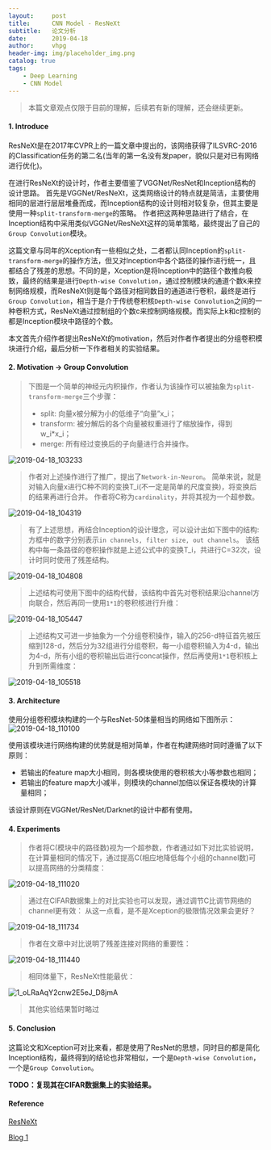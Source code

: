 ```yaml
---
layout:     post
title:      CNN Model - ResNeXt
subtitle:   论文分析
date:       2019-04-18
author:     vhpg
header-img: img/placeholder_img.png
catalog: true
tags:
    - Deep Learning
    - CNN Model
---
```

> 本篇文章观点仅限于目前的理解，后续若有新的理解，还会继续更新。

#### 1. Introduce
ResNeXt是在2017年CVPR上的一篇文章中提出的，该网络获得了ILSVRC-2016的Classification任务的第二名(当年的第一名没有发paper，貌似只是对已有网络进行优化)。

在进行ResNeXt的设计时，作者主要借鉴了VGGNet/ResNet和Inception结构的设计思路。
首先是VGGNet/ResNeXt，这类网络设计的特点就是简洁，主要使用相同的层进行层层堆叠而成，而Inception结构的设计则相对较复杂，但其主要是使用一种`split-transform-merge`的策略。
作者把这两种思路进行了结合，在Inception结构中采用类似VGGNet/ResNeXt这样的简单策略，最终提出了自己的`Group Convolution`模块。

这篇文章与同年的Xception有一些相似之处，二者都认同Inception的`split-transform-merge`的操作方法，但又对Inception中各个路径的操作进行统一，且都结合了残差的思想。不同的是，Xception是将Inception中的路径个数推向极致，最终的结果是进行`Depth-wise Convolution`，通过控制模块的通道个数k来控制网络规模，而ResNeXt则是每个路径对相同数目的通道进行卷积，最终是进行`Group Convolution`，相当于是介于传统卷积核`Depth-wise Convolution`之间的一种卷积方式，ResNeXt通过控制组的个数c来控制网络规模。而实际上k和c控制的都是Inception模块中路径的个数。

本文首先介绍作者提出ResNeXt的motivation，然后对作者作者提出的分组卷积模块进行介绍，最后分析一下作者相关的实验结果。

#### 2. Motivation -> Group Convolution
> 下图是一个简单的神经元内积操作，作者认为该操作可以被抽象为`split-transform-merge`三个步骤：
> * split: 向量x被分解为小的低维子“向量”x_i；
> * transform: 被分解后的各个向量被权重进行了缩放操作，得到w_i*x_i；
> * merge: 所有经过变换后的子向量进行合并操作。

![2019-04-18_103233](/assets/2019-04-18_103233.png)

> 作者对上述操作进行了推广，提出了`Network-in-Neuron`。
> 简单来说，就是对输入向量x进行C种不同的变换T_i(不一定是简单的尺度变换)，将变换后的结果再进行合并。
> 作者将C称为`cardinality`，并将其视为一个超参数。

![2019-04-18_104319](/assets/2019-04-18_104319.png)

> 有了上述思想，再结合Inception的设计理念，可以设计出如下图中的结构:
> 方框中的数字分别表示`in channels, filter size, out channels`。
> 该结构中每一条路径的卷积操作就是上述公式中的变换T_i，共进行C=32次，设计时同时使用了残差结构。

![2019-04-18_104808](/assets/2019-04-18_104808.png)

> 上述结构可使用下图中的结构代替，该结构中首先对卷积结果沿channel方向联合，然后再同一使用`1*1`的卷积核进行升维：

![2019-04-18_105447](/assets/2019-04-18_105447.png)

> 上述结构又可进一步抽象为一个分组卷积操作，输入的256-d特征首先被压缩到128-d，然后分为32组进行分组卷积，每一小组卷积输入为4-d，输出为4-d，所有小组的卷积输出后进行concat操作，然后再使用`1*1`卷积核上升到所需维度：

![2019-04-18_105518](/assets/2019-04-18_105518.png)

#### 3. Architecture
使用分组卷积模块构建的一个与ResNet-50体量相当的网络如下图所示：
![2019-04-18_110100](/assets/2019-04-18_110100.png)

使用该模块进行网络构建的优势就是相对简单，作者在构建网络时同时遵循了以下原则：
* 若输出的feature map大小相同，则各模块使用的卷积核大小等参数也相同；
* 若输出的feature map大小减半，则模块的channel加倍以保证各模块的计算量相同；

该设计原则在VGGNet/ResNet/Darknet的设计中都有使用。

#### 4. Experiments
> 作者将C(模块中的路径数)视为一个超参数，作者通过如下对比实验说明，在计算量相同的情况下，通过提高C(相应地降低每个小组的channel数)可以提高网络的分类精度：


![2019-04-18_111020](/assets/2019-04-18_111020.png)

> 通过在CIFAR数据集上的对比实验也可以发现，通过调节C比调节网络的channel更有效：
> 从这一点看，是不是Xception的极限情况效果会更好？

![2019-04-18_111734](/assets/2019-04-18_111734.png)

> 作者在文章中对比说明了残差连接对网络的重要性：

![2019-04-18_111440](/assets/2019-04-18_111440.png)

> 相同体量下，ResNeXt性能最优：

![1_oLRaAqY2cnw2E5eJ_D8jmA](/assets/1_oLRaAqY2cnw2E5eJ_D8jmA.png)

> 其他实验结果暂时略过

#### 5. Conclusion
这篇论文和Xception可对比来看，都是使用了ResNet的思想，同时目的都是简化Inception结构，最终得到的结论也非常相似，一个是`Depth-wise Convolution`，一个是`Group Convolution`。

**TODO：复现其在CIFAR数据集上的实验结果。**


#### Reference
[ResNeXt](https://arxiv.org/pdf/1611.05431.pdf)

[Blog 1](https://towardsdatascience.com/review-resnext-1st-runner-up-of-ilsvrc-2016-image-classification-15d7f17b42ac)
